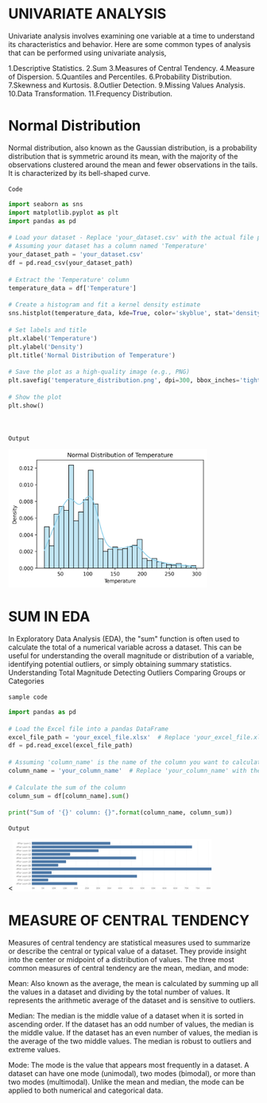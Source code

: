 # UNIVARIATE ANALYSIS
Univariate analysis involves examining one variable at a time to understand its characteristics and behavior. Here are some common types of analysis that can be performed using univariate analysis,

1.Descriptive Statistics.
2.Sum
3.Measures of Central Tendency.
4.Measure of Dispersion.
5.Quantiles and Percentiles.
6.Probability Distribution.
7.Skewness and Kurtosis.
8.Outlier Detection.
9.Missing Values Analysis.
10.Data Transformation.
11.Frequency Distribution.




# Normal Distribution
  Normal distribution, also known as the Gaussian distribution, is a probability distribution that is symmetric around its mean, with the majority of the observations clustered around the mean and fewer observations in the tails. It is characterized by its bell-shaped curve.




`Code`

```python
import seaborn as sns
import matplotlib.pyplot as plt
import pandas as pd

# Load your dataset - Replace 'your_dataset.csv' with the actual file path of your dataset
# Assuming your dataset has a column named 'Temperature'
your_dataset_path = 'your_dataset.csv'
df = pd.read_csv(your_dataset_path)

# Extract the 'Temperature' column
temperature_data = df['Temperature']

# Create a histogram and fit a kernel density estimate
sns.histplot(temperature_data, kde=True, color='skyblue', stat='density')

# Set labels and title
plt.xlabel('Temperature')
plt.ylabel('Density')
plt.title('Normal Distribution of Temperature')

# Save the plot as a high-quality image (e.g., PNG)
plt.savefig('temperature_distribution.png', dpi=300, bbox_inches='tight')

# Show the plot
plt.show()

 
```
`Output`





<img src="/other/images/temperature_distribution.png" width = 400>



# SUM IN EDA
In Exploratory Data Analysis (EDA), the "sum" function is often used to calculate the total of a numerical variable across a dataset. This can be useful for understanding the overall magnitude or distribution of a variable, identifying potential outliers, or simply obtaining summary statistics.
Understanding Total Magnitude
Detecting Outliers
Comparing Groups or Categories

`sample code`
```python
import pandas as pd

# Load the Excel file into a pandas DataFrame
excel_file_path = 'your_excel_file.xlsx'  # Replace 'your_excel_file.xlsx' with the path to your Excel file
df = pd.read_excel(excel_file_path)

# Assuming 'column_name' is the name of the column you want to calculate the sum for
column_name = 'your_column_name'  # Replace 'your_column_name' with the actual name of the column

# Calculate the sum of the column
column_sum = df[column_name].sum()

print("Sum of '{}' column: {}".format(column_name, column_sum))

```
`Output`

<<img src="/other/images/sum.png" width = 400>


# MEASURE OF CENTRAL TENDENCY

Measures of central tendency are statistical measures used to summarize or describe the central or typical value of a dataset. They provide insight into the center or midpoint of a distribution of values. The three most common measures of central tendency are the mean, median, and mode:

Mean: Also known as the average, the mean is calculated by summing up all the values in a dataset and dividing by the total number of values. It represents the arithmetic average of the dataset and is sensitive to outliers.

Median: The median is the middle value of a dataset when it is sorted in ascending order. If the dataset has an odd number of values, the median is the middle value. If the dataset has an even number of values, the median is the average of the two middle values. The median is robust to outliers and extreme values.

Mode: The mode is the value that appears most frequently in a dataset. A dataset can have one mode (unimodal), two modes (bimodal), or more than two modes (multimodal). Unlike the mean and median, the mode can be applied to both numerical and categorical data.
